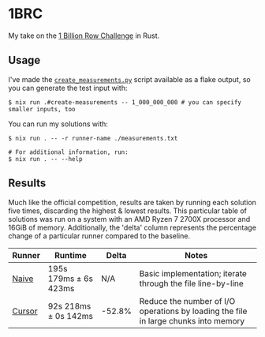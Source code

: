 # 1BRC

My take on the [1 Billion Row Challenge](https://1brc.dev/) in Rust.

## Usage

I've made the [`create_measurements.py`](https://github.com/gunnarmorling/1brc/blob/main/src/main/python/create_measurements.py)
script available as a flake output, so you can generate the test input with:
```
$ nix run .#create-measurements -- 1_000_000_000 # you can specify smaller inputs, too
```

You can run my solutions with:
```
$ nix run . -- -r runner-name ./measurements.txt

# For additional information, run:
$ nix run . -- --help
```

## Results

Much like the official competition, results are taken by running each solution five times,
discarding the highest & lowest results.
This particular table of solutions was run on a system with an AMD Ryzen 7 2700X processor and
16GiB of memory.
Additionally, the 'delta' column represents the percentage change of a particular runner compared to the baseline.

| Runner                    | Runtime               | Delta  | Notes                                                                               |
| ------------------------- | --------------------- | ------ | ----------------------------------------------------------------------------------- |
| [Naive](./src/naive.rs)   | 195s 179ms ± 6s 423ms | N/A    | Basic implementation; iterate through the file line-by-line                         |
| [Cursor](./src/cursor.rs) |  92s 218ms ± 0s 142ms | -52.8% | Reduce the number of I/O operations by loading the file in large chunks into memory |
